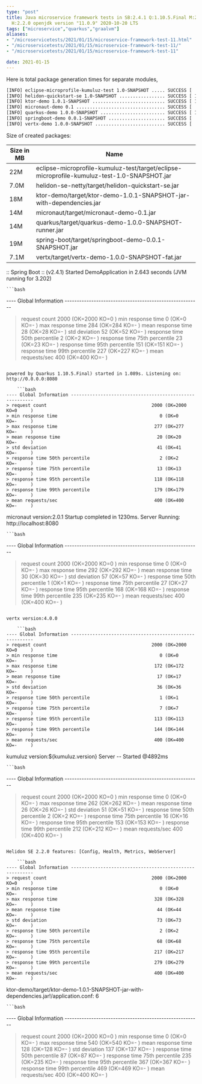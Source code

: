 ```yaml
---
type: "post"
title: Java microservice framework tests in SB:2.4.1 Q:1.10.5.Final M:2.2.3 V:4.0.0
  H:2.2.0 openjdk version "11.0.9" 2020-10-20 LTS
tags: ["microservice","quarkus","graalvm"]
aliases:
- "/microservicetests/2021/01/15/microservice-framework-test-11.html"
- "/microservicetests/2021/01/15/microservice-framework-test-11/"
- "/microservicetests/2021/01/15/microservice-framework-test-11"

date: 2021-01-15
---
```

 
Here is total package generation times for separate modules,
```bash
[INFO] eclipse-microprofile-kumuluz-test 1.0-SNAPSHOT ..... SUCCESS [  4.324 s]
[INFO] helidon-quickstart-se 1.0-SNAPSHOT ................. SUCCESS [ 12.379 s]
[INFO] ktor-demo 1.0.1-SNAPSHOT ........................... SUCCESS [ 13.406 s]
[INFO] micronaut-demo 0.1 ................................. SUCCESS [  7.692 s]
[INFO] quarkus-demo 1.0.0-SNAPSHOT ........................ SUCCESS [ 17.930 s]
[INFO] springboot-demo 0.0.1-SNAPSHOT ..................... SUCCESS [  7.594 s]
[INFO] vertx-demo 1.0.0-SNAPSHOT .......................... SUCCESS [  5.285 s]
```
Size of created packages:

| Size in MB |  Name |
|------------|-------|
| 22M | eclipse-microprofile-kumuluz-test/target/eclipse-microprofile-kumuluz-test-1.0-SNAPSHOT.jar |
| 7.0M | helidon-se-netty/target/helidon-quickstart-se.jar |
| 18M | ktor-demo/target/ktor-demo-1.0.1-SNAPSHOT-jar-with-dependencies.jar |
| 14M | micronaut/target/micronaut-demo-0.1.jar |
| 14M | quarkus/target/quarkus-demo-1.0.0-SNAPSHOT-runner.jar |
| 19M | spring-boot/target/springboot-demo-0.0.1-SNAPSHOT.jar |
| 7.1M | vertx/target/vertx-demo-1.0.0-SNAPSHOT-fat.jar |


:: Spring Boot :: (v2.4.1) Started DemoApplication in 2.643 seconds (JVM running for 3.202)

    ```bash
---- Global Information --------------------------------------------------------
> request count                                       2000 (OK=2000   KO=0     )
> min response time                                      0 (OK=0      KO=-     )
> max response time                                    284 (OK=284    KO=-     )
> mean response time                                    28 (OK=28     KO=-     )
> std deviation                                         52 (OK=52     KO=-     )
> response time 50th percentile                          2 (OK=2      KO=-     )
> response time 75th percentile                         23 (OK=23     KO=-     )
> response time 95th percentile                        151 (OK=151    KO=-     )
> response time 99th percentile                        227 (OK=227    KO=-     )
> mean requests/sec                                    400 (OK=400    KO=-     )
```

powered by Quarkus 1.10.5.Final) started in 1.089s. Listening on: http://0.0.0.0:8080

    ```bash
---- Global Information --------------------------------------------------------
> request count                                       2000 (OK=2000   KO=0     )
> min response time                                      0 (OK=0      KO=-     )
> max response time                                    277 (OK=277    KO=-     )
> mean response time                                    20 (OK=20     KO=-     )
> std deviation                                         41 (OK=41     KO=-     )
> response time 50th percentile                          2 (OK=2      KO=-     )
> response time 75th percentile                         13 (OK=13     KO=-     )
> response time 95th percentile                        118 (OK=118    KO=-     )
> response time 99th percentile                        179 (OK=179    KO=-     )
> mean requests/sec                                    400 (OK=400    KO=-     )
```

micronaut version:2.0.1 Startup completed in 1230ms. Server Running: http://localhost:8080

    ```bash
---- Global Information --------------------------------------------------------
> request count                                       2000 (OK=2000   KO=0     )
> min response time                                      0 (OK=0      KO=-     )
> max response time                                    292 (OK=292    KO=-     )
> mean response time                                    30 (OK=30     KO=-     )
> std deviation                                         57 (OK=57     KO=-     )
> response time 50th percentile                          1 (OK=1      KO=-     )
> response time 75th percentile                         27 (OK=27     KO=-     )
> response time 95th percentile                        168 (OK=168    KO=-     )
> response time 99th percentile                        235 (OK=235    KO=-     )
> mean requests/sec                                    400 (OK=400    KO=-     )
```

vertx version:4.0.0

    ```bash
---- Global Information --------------------------------------------------------
> request count                                       2000 (OK=2000   KO=0     )
> min response time                                      0 (OK=0      KO=-     )
> max response time                                    172 (OK=172    KO=-     )
> mean response time                                    17 (OK=17     KO=-     )
> std deviation                                         36 (OK=36     KO=-     )
> response time 50th percentile                          1 (OK=1      KO=-     )
> response time 75th percentile                          7 (OK=7      KO=-     )
> response time 95th percentile                        113 (OK=113    KO=-     )
> response time 99th percentile                        144 (OK=144    KO=-     )
> mean requests/sec                                    400 (OK=400    KO=-     )
```

kumuluz version:${kumuluz.version} Server -- Started @4892ms

    ```bash
---- Global Information --------------------------------------------------------
> request count                                       2000 (OK=2000   KO=0     )
> min response time                                      0 (OK=0      KO=-     )
> max response time                                    262 (OK=262    KO=-     )
> mean response time                                    26 (OK=26     KO=-     )
> std deviation                                         51 (OK=51     KO=-     )
> response time 50th percentile                          2 (OK=2      KO=-     )
> response time 75th percentile                         16 (OK=16     KO=-     )
> response time 95th percentile                        153 (OK=153    KO=-     )
> response time 99th percentile                        212 (OK=212    KO=-     )
> mean requests/sec                                    400 (OK=400    KO=-     )
```

Helidon SE 2.2.0 features: [Config, Health, Metrics, WebServer]

    ```bash
---- Global Information --------------------------------------------------------
> request count                                       2000 (OK=2000   KO=0     )
> min response time                                      0 (OK=0      KO=-     )
> max response time                                    328 (OK=328    KO=-     )
> mean response time                                    44 (OK=44     KO=-     )
> std deviation                                         73 (OK=73     KO=-     )
> response time 50th percentile                          2 (OK=2      KO=-     )
> response time 75th percentile                         68 (OK=68     KO=-     )
> response time 95th percentile                        217 (OK=217    KO=-     )
> response time 99th percentile                        279 (OK=279    KO=-     )
> mean requests/sec                                    400 (OK=400    KO=-     )
```

ktor-demo/target/ktor-demo-1.0.1-SNAPSHOT-jar-with-dependencies.jar!/application.conf: 6

    ```bash
---- Global Information --------------------------------------------------------
> request count                                       2000 (OK=2000   KO=0     )
> min response time                                      0 (OK=0      KO=-     )
> max response time                                    540 (OK=540    KO=-     )
> mean response time                                   128 (OK=128    KO=-     )
> std deviation                                        137 (OK=137    KO=-     )
> response time 50th percentile                         87 (OK=87     KO=-     )
> response time 75th percentile                        235 (OK=235    KO=-     )
> response time 95th percentile                        367 (OK=367    KO=-     )
> response time 99th percentile                        469 (OK=469    KO=-     )
> mean requests/sec                                    400 (OK=400    KO=-     )
```

